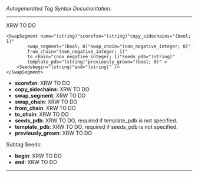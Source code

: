 _Autogenerated Tag Syntax Documentation:_

---
XRW TO DO

```
<SwapSegment name="(string)"scorefxn="(string)"copy_sidechains="(bool; 1)"
        swap_segment="(bool; 0)"swap_chain="(non_negative_integer; 0)"
        from_chain="(non_negative_integer; 1)"
        to_chain="(non_negative_integer; 1)"seeds_pdb="(string)"
        template_pdb="(string)"previously_grown="(bool; 0)" >
    <Seedsbegin="(string)"end="(string)" />
</SwapSegment>
```

-   **scorefxn**: XRW TO DO
-   **copy_sidechains**: XRW TO DO
-   **swap_segment**: XRW TO DO
-   **swap_chain**: XRW TO DO
-   **from_chain**: XRW TO DO
-   **to_chain**: XRW TO DO
-   **seeds_pdb**: XRW TO DO, required if template_pdb is not specified.
-   **template_pdb**: XRW TO DO, required if seeds_pdb is not specified.
-   **previously_grown**: XRW TO DO


Subtag Seeds:   

-   **begin**: XRW TO DO
-   **end**: XRW TO DO

---
